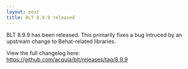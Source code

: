 ```yaml
---
layout: post
title: BLT 8.9.9 released
---
```


BLT 8.9.9 has been released. This primarily fixes a bug intruced by an upstream change to Behat-related libraries.

View the full changelog here: https://github.com/acquia/blt/releases/tag/8.9.9
